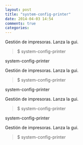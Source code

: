 ```yaml
---
layout: post
title: "system-config-printer"
date: 2014-04-03 14:54
comments: true
categories: 
---
```

Gestión de impresoras. Lanza la gui.

>$ system-config-printer

system-config-printer

Gestión de impresoras. Lanza la gui.

>$ system-config-printer

system-config-printer

Gestión de impresoras. Lanza la gui.

>$ system-config-printer

system-config-printer

Gestión de impresoras. Lanza la gui.

>$ system-config-printer

